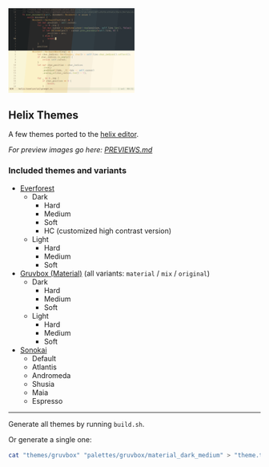 <img src="header.png" alt="header" width="50%"/>

## Helix Themes

A few themes ported to the [helix editor](https://github.com/helix-editor/helix).

*For preview images go here: [PREVIEWS.md](PREVIEWS.md)*

### Included themes and variants

- [Everforest](https://github.com/sainnhe/everforest)
  - Dark
    - Hard
    - Medium
    - Soft
    - HC (customized high contrast version)
  - Light
    - Hard
    - Medium
    - Soft
- [Gruvbox (Material)](https://github.com/sainnhe/gruvbox-material) (all variants: `material` / `mix` / `original`)
  - Dark
    - Hard
    - Medium
    - Soft
  - Light
    - Hard
    - Medium
    - Soft
- [Sonokai](https://github.com/sainnhe/sonokai)
  - Default
  - Atlantis
  - Andromeda
  - Shusia
  - Maia
  - Espresso

---

Generate all themes by running `build.sh`.

Or generate a single one:

```bash
cat "themes/gruvbox" "palettes/gruvbox/material_dark_medium" > "theme.toml"
```


